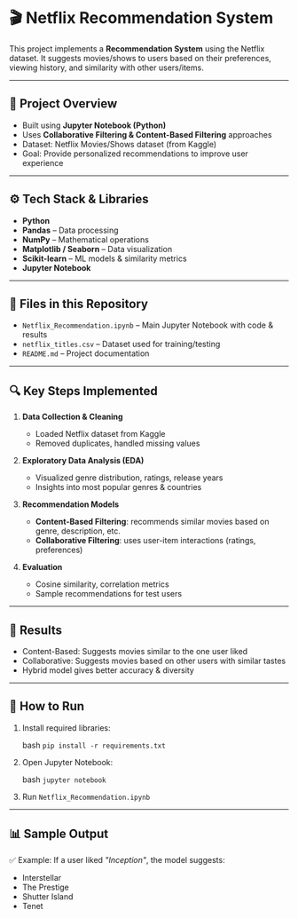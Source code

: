 # 🎬 Netflix Recommendation System

This project implements a **Recommendation System** using the Netflix dataset.
It suggests movies/shows to users based on their preferences, viewing history, and similarity with other users/items.

---

## 📌 Project Overview

* Built using **Jupyter Notebook (Python)**
* Uses **Collaborative Filtering & Content-Based Filtering** approaches
* Dataset: Netflix Movies/Shows dataset (from Kaggle)
* Goal: Provide personalized recommendations to improve user experience

---

## ⚙️ Tech Stack & Libraries

* **Python**
* **Pandas** – Data processing
* **NumPy** – Mathematical operations
* **Matplotlib / Seaborn** – Data visualization
* **Scikit-learn** – ML models & similarity metrics
* **Jupyter Notebook**

---

## 📂 Files in this Repository

* `Netflix_Recommendation.ipynb` – Main Jupyter Notebook with code & results
* `netflix_titles.csv` – Dataset used for training/testing
* `README.md` – Project documentation

---

## 🔍 Key Steps Implemented

1. **Data Collection & Cleaning**

   * Loaded Netflix dataset from Kaggle
   * Removed duplicates, handled missing values

2. **Exploratory Data Analysis (EDA)**

   * Visualized genre distribution, ratings, release years
   * Insights into most popular genres & countries

3. **Recommendation Models**

   * **Content-Based Filtering**: recommends similar movies based on genre, description, etc.
   * **Collaborative Filtering**: uses user-item interactions (ratings, preferences)

4. **Evaluation**

   * Cosine similarity, correlation metrics
   * Sample recommendations for test users

---

## 🎯 Results

* Content-Based: Suggests movies similar to the one user liked
* Collaborative: Suggests movies based on other users with similar tastes
* Hybrid model gives better accuracy & diversity

---

## 🚀 How to Run

   
1. Install required libraries:

     bash
   `pip install -r requirements.txt`

2. Open Jupyter Notebook:

     bash
   `jupyter notebook`
   
3. Run `Netflix_Recommendation.ipynb`

---

## 📊 Sample Output

✅ Example: If a user liked *"Inception"*, the model suggests:

* Interstellar
* The Prestige
* Shutter Island
* Tenet

